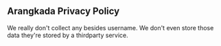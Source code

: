 ## Arangkada Privacy Policy

We really don't collect any besides username. We don't even store those data they're stored by a thirdparty service.

